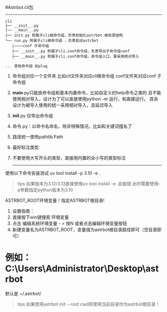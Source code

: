 #Astrbot.cli包

---



```组织结构：
cli
├── __init__.py
|—— __main__.py 
├── init.py 附属于cli根命令组，负责初始化astrbot 根目录结构
└── run.py 附属于cli根命令组 ，负责启动astrbot
   |————conf 子命令组
   ├── __init__.py 附属于cli.conf命令组，负责导出子命令组conf
   ├── __main__.py 附属于cli.conf命令组，命令组入口，需采用绝对导入

... 其他命令组 如plug
```

1. 命令组对应一个文件夹
   比如cli文件夹对应cli根命令组
   conf文件夹对应conf 子命令组
2. __main__.py只能放命令组和基本内置命令，比如自定义的help命令之类的
   且不能使用相对导入，设计为了可以直接使用python -m 运行，和直接运行。
   其余设计为被导入使用的统一采用相对导入，且延迟导入
3. __init__.py 仅导出命令组
4. 命令.py：以命令名命名，除非特殊情况。比如和关键词撞名了
5. 路径统一使用pathlib.Path
6. 最好标注类型
7. 不要使用大写开头的类型，直接用内置的全小写的类型标注

   ---

使用以下命令安装测试
uv tool install -p 3.10 -e .

> tips
> 如果版本为3.12/3.13直接使用uv tool install -e .会报错
> 此时需要使用-p参数指定python版本为3.10

ASTRBOT_ROOT环境变量！指定ASTRBOT根目录!

1. 设置指南：
2. 直接按下win键搜索 环境变量
3. 点击 编辑系统环境变量 - > 按N 或者点击编辑环境变量按钮
4. 新建变量名为ASTRBOT_ROOT，变量值为astrbot根目录路径即可（空目录即可）

# 例如：C:\Users\Administrator\Desktop\astrbot

默认是 ~/.astrbot/

> tips
> 如果使用astrbot init --root cwd将使用当前目录作为astrbot根目录！
